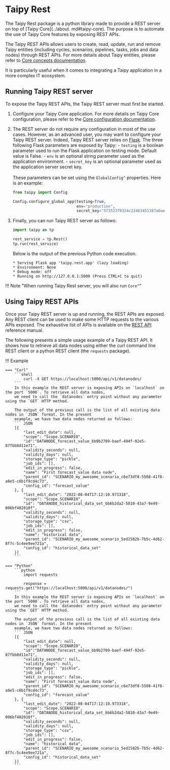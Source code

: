 # Taipy Rest

The Taipy Rest package is a python library made to provide a REST server on top of [Taipy Core](../about.
md#taipy-core).
The purpose is to automate the use of Taipy Core features by exposing REST APIs.

The Taipy REST APIs allows users to create, read, update, run and remove Taipy entities (including cycles, scenarios,
pipelines, tasks, jobs and data nodes) through REST APIs. For more details about Taipy entities, please refer to [Core
concepts documentation](../core/concepts/index.md).

It is particularly useful when it comes to integrating a Taipy application in a more complex IT ecosystem.

## Running Taipy REST server

To expose the Taipy REST APIs, the Taipy REST server must first be started.

1. Configure your Taipy Core application. For more details on Taipy Core configuration, please refer to the
   [Core configuration documentation](../core/config/index.md).

2. The REST server do not require any configuration in most of the use cases. However, as an advanced user, you may
   want to configure your Taipy REST server. Indeed, Taipy REST server relies
   on [Flask](https://flask.palletsprojects.com/en/2.2.x/#). The three following Flask parameters are exposed by Taipy:
       - `testing` is a boolean parameter used to run the Flask application on testing mode. Default value is False.
       - `env` is an optional string parameter used as the application environment.
       - `secret_key` is an optional parameter used as the application server secret key.<br>
   <br>
   These parameters can be set using the `GlobalConfig^` properties. Here is an example:
   ``` python
   from taipy import Config

   Config.configure_global_app(testing=True,
                               env="production",
                               secret_key="5f352379324c22463451387a0aec5d2f")
   ```

3. Finally, you can run Taipy REST server as follows:
   ``` python
   import taipy as tp

   rest_service = tp.Rest()
   tp.run(rest_service)
   ```
   Below is the output of the previous Python code execution.
   ```
   * Serving Flask app 'taipy.rest.app' (lazy loading)
   * Environment: None
   * Debug mode: off
   * Running on http://127.0.0.1:5000 (Press CTRL+C to quit)
   ```

!!! Note "When running Taipy Rest server, you will also run `Core^`"

## Using Taipy REST APIs

Once your Taipy REST server is up and running, the REST APIs are exposed. Any REST client can be used to make some
HTTP requests to the various APIs exposed. The exhaustive list of APIs is available on the
[REST API](../reference_rest/index.md) reference manual.

The following presents a simple usage example of a Taipy REST API. It shows how to retrieve all data nodes
using either the curl command line REST client or a python REST client (the `requests` package).

!!! Example

    === "Curl"
        ```shell
            curl -X GET https://localhost:5000/api/v1/datanodes/
        ```
        In this example the REST server is exposing APIs on `localhost` on the port `5000`. To retrieve all data nodes,
        we need to call the `datanodes` entry point without any parameter using the `GET` HTTP method.

        The output of the previous call is the list of all existing data nodes in `JSON` format. In the present
        example, we have two data nodes returned as follows:
        ``` JSON
        [{
            "last_edit_date": null,
            "scope": "Scope.SCENARIO",
            "id":"DATANODE_forecast_value_bb9b2709-baef-494f-92e5-87fbb8d11e71",
            "validity_seconds": null,
            "validity_days": null,
            "storage_type": "pickle",
            "job_ids": [],
            "edit_in_progress": false,
            "name": "First forecast_value data node",
            "parent_id": "SCENARIO_my_awesome_scenario_c6e73df8-5508-41f8-a8e5-c6b1f9cd4c73",
            "config_id": "forecast_value"
        }, {
            "last_edit_date": "2022-08-04T17:12:10.973318",
            "scope": "Scope.SCENARIO",
            "id": "DATANODE_historical_data_set_bb6b2da2-5810-43a7-9e49-006bf402010f",
            "validity_seconds": null,
            "validity_days": null,
            "storage_type": "csv",
            "job_ids": [],
            "edit_in_progress": false,
            "name": "historical data",
            "parent_id": "SCENARIO_my_awesome_scenario_5ed1582b-7b5c-4d62-8f7c-5c4ee9ee721a",
            "config_id": "historical_data_set"
        }]
        ```

    === "Python"
        ```python
            import requests

            response = requests.get("https://localhost:5000/api/v1/datanodes/")
        ```
        In this example the REST server is exposing APIs on `localhost` on the port `5000`. To retrieve all data nodes,
        we need to call the `datanodes` entry point without any parameter using the `GET` HTTP method.

        The output of the previous call is the list of all existing data nodes in `JSON` format. In the present
        example, we have two data nodes returned as follows:
        ``` JSON
        [{
            "last_edit_date": null,
            "scope": "Scope.SCENARIO",
            "id":"DATANODE_forecast_value_bb9b2709-baef-494f-92e5-87fbb8d11e71",
            "validity_seconds": null,
            "validity_days": null,
            "storage_type": "pickle",
            "job_ids": [],
            "edit_in_progress": false,
            "name": "First forecast_value data node",
            "parent_id": "SCENARIO_my_awesome_scenario_c6e73df8-5508-41f8-a8e5-c6b1f9cd4c73",
            "config_id": "forecast_value"
        }, {
            "last_edit_date": "2022-08-04T17:12:10.973318",
            "scope": "Scope.SCENARIO",
            "id": "DATANODE_historical_data_set_bb6b2da2-5810-43a7-9e49-006bf402010f",
            "validity_seconds": null,
            "validity_days": null,
            "storage_type": "csv",
            "job_ids": [],
            "edit_in_progress": false,
            "name": "historical data",
            "parent_id": "SCENARIO_my_awesome_scenario_5ed1582b-7b5c-4d62-8f7c-5c4ee9ee721a",
            "config_id": "historical_data_set"
        }]
        ```
